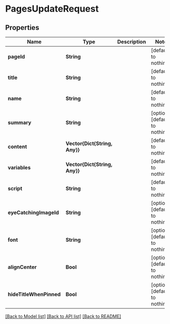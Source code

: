 # PagesUpdateRequest


## Properties
Name | Type | Description | Notes
------------ | ------------- | ------------- | -------------
**pageId** | **String** |  | [default to nothing]
**title** | **String** |  | [default to nothing]
**name** | **String** |  | [default to nothing]
**summary** | **String** |  | [optional] [default to nothing]
**content** | **Vector{Dict{String, Any}}** |  | [default to nothing]
**variables** | **Vector{Dict{String, Any}}** |  | [default to nothing]
**script** | **String** |  | [default to nothing]
**eyeCatchingImageId** | **String** |  | [optional] [default to nothing]
**font** | **String** |  | [optional] [default to nothing]
**alignCenter** | **Bool** |  | [optional] [default to nothing]
**hideTitleWhenPinned** | **Bool** |  | [optional] [default to nothing]


[[Back to Model list]](../README.md#models) [[Back to API list]](../README.md#api-endpoints) [[Back to README]](../README.md)


